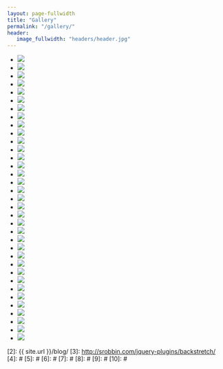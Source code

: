 ```yaml
---
layout: page-fullwidth
title: "Gallery"
permalink: "/gallery/"
header:
   image_fullwidth: "headers/header.jpg"
---
```

<ul class="clearing-thumbs small-block-grid-5" data-clearing>
  <li><a href="{{ site.url }}/images/gallery/gallery1.jpg"><img data-caption="" class="th" src="{{ site.url }}/images/gallery/gallery1.jpg"></a></li>
  <li><a href="{{ site.url }}/images/gallery/gallery2.jpg"><img data-caption="" class="th" src="{{ site.url }}/images/gallery/gallery2.jpg"></a></li>
  <li><a href="{{ site.url }}/images/gallery/gallery3.jpg"><img data-caption="" class="th" src="{{ site.url }}/images/gallery/gallery3.jpg"></a></li>
  <li><a href="{{ site.url }}/images/gallery/gallery4.jpg"><img data-caption="" class="th" src="{{ site.url }}/images/gallery/gallery4.jpg"></a></li>
  <li><a href="{{ site.url }}/images/gallery/gallery5.jpg"><img data-caption="" class="th" src="{{ site.url }}/images/gallery/gallery5.jpg"></a></li>
  <li><a href="{{ site.url }}/images/gallery/gallery6.jpg"><img data-caption="" class="th" src="{{ site.url }}/images/gallery/gallery6.jpg"></a></li>
  <li><a href="{{ site.url }}/images/gallery/gallery7.jpg"><img data-caption="" class="th" src="{{ site.url }}/images/gallery/gallery7.jpg"></a></li>
  <li><a href="{{ site.url }}/images/gallery/gallery8.jpg"><img data-caption="" class="th" src="{{ site.url }}/images/gallery/gallery8.jpg"></a></li>
  <li><a href="{{ site.url }}/images/gallery/gallery9.jpg"><img data-caption="" class="th" src="{{ site.url }}/images/gallery/gallery9.jpg"></a></li>
  <li><a href="{{ site.url }}/images/gallery/gallery10.jpg"><img data-caption="" class="th" src="{{ site.url }}/images/gallery/gallery10.jpg"></a></li>
  <li><a href="{{ site.url }}/images/gallery/gallery11.jpg"><img data-caption="" class="th" src="{{ site.url }}/images/gallery/gallery11.jpg"></a></li>
  <li><a href="{{ site.url }}/images/gallery/gallery12.jpg"><img data-caption="" class="th" src="{{ site.url }}/images/gallery/gallery12.jpg"></a></li>
  <li><a href="{{ site.url }}/images/gallery/gallery13.jpg"><img data-caption="" class="th" src="{{ site.url }}/images/gallery/gallery13.jpg"></a></li>
  <li><a href="{{ site.url }}/images/gallery/gallery14.jpg"><img data-caption="" class="th" src="{{ site.url }}/images/gallery/gallery14.jpg"></a></li>
  <li><a href="{{ site.url }}/images/gallery/gallery15.jpg"><img data-caption="" class="th" src="{{ site.url }}/images/gallery/gallery15.jpg"></a></li>
  <li><a href="{{ site.url }}/images/gallery/gallery16.jpg"><img data-caption="" class="th" src="{{ site.url }}/images/gallery/gallery16.jpg"></a></li>
  <li><a href="{{ site.url }}/images/gallery/gallery17.jpg"><img data-caption="" class="th" src="{{ site.url }}/images/gallery/gallery17.jpg"></a></li>
  <li><a href="{{ site.url }}/images/gallery/gallery18.jpg"><img data-caption="" class="th" src="{{ site.url }}/images/gallery/gallery18.jpg"></a></li>
  <li><a href="{{ site.url }}/images/gallery/gallery19.jpg"><img data-caption="" class="th" src="{{ site.url }}/images/gallery/gallery19.jpg"></a></li>
  <li><a href="{{ site.url }}/images/gallery/gallery20.jpg"><img data-caption="" class="th" src="{{ site.url }}/images/gallery/gallery20.jpg"></a></li>
  <li><a href="{{ site.url }}/images/gallery/gallery21.jpg"><img data-caption="" class="th" src="{{ site.url }}/images/gallery/gallery21.jpg"></a></li>
  <li><a href="{{ site.url }}/images/gallery/gallery22.jpg"><img data-caption="" class="th" src="{{ site.url }}/images/gallery/gallery22.jpg"></a></li>
  <li><a href="{{ site.url }}/images/gallery/gallery23.jpg"><img data-caption="" class="th" src="{{ site.url }}/images/gallery/gallery23.jpg"></a></li>
  <li><a href="{{ site.url }}/images/gallery/gallery24.jpg"><img data-caption="" class="th" src="{{ site.url }}/images/gallery/gallery24.jpg"></a></li>
  <li><a href="{{ site.url }}/images/gallery/gallery25.jpg"><img data-caption="" class="th" src="{{ site.url }}/images/gallery/gallery25.jpg"></a></li>
  <li><a href="{{ site.url }}/images/gallery/gallery26.jpg"><img data-caption="" class="th" src="{{ site.url }}/images/gallery/gallery26.jpg"></a></li>
  <li><a href="{{ site.url }}/images/gallery/gallery27.jpg"><img data-caption="" class="th" src="{{ site.url }}/images/gallery/gallery27.jpg"></a></li>
  <li><a href="{{ site.url }}/images/gallery/gallery28.jpg"><img data-caption="" class="th" src="{{ site.url }}/images/gallery/gallery28.jpg"></a></li>
  <li><a href="{{ site.url }}/images/gallery/gallery29.jpg"><img data-caption="" class="th" src="{{ site.url }}/images/gallery/gallery29.jpg"></a></li>
  <li><a href="{{ site.url }}/images/gallery/gallery30.jpg"><img data-caption="" class="th" src="{{ site.url }}/images/gallery/gallery30.jpg"></a></li>
  <li><a href="{{ site.url }}/images/gallery/gallery31.jpg"><img data-caption="" class="th" src="{{ site.url }}/images/gallery/gallery31.jpg"></a></li>
  <li><a href="{{ site.url }}/images/gallery/gallery32.jpg"><img data-caption="" class="th" src="{{ site.url }}/images/gallery/gallery32.jpg"></a></li>
  <li><a href="{{ site.url }}/images/gallery/gallery33.jpg"><img data-caption="" class="th" src="{{ site.url }}/images/gallery/gallery33.jpg"></a></li>
  <li><a href="{{ site.url }}/images/gallery/gallery34.jpg"><img data-caption="" class="th" src="{{ site.url }}/images/gallery/gallery34.jpg"></a></li>
  <li><a href="{{ site.url }}/images/gallery/gallery35.jpg"><img data-caption="" class="th" src="{{ site.url }}/images/gallery/gallery35.jpg"></a></li>
</ul>

 [1]: http://kramdown.gettalong.org/converter/html.html#toc
 [2]: {{ site.url }}/blog/
 [3]: http://srobbin.com/jquery-plugins/backstretch/
 [4]: #
 [5]: #
 [6]: #
 [7]: #
 [8]: #
 [9]: #
 [10]: #